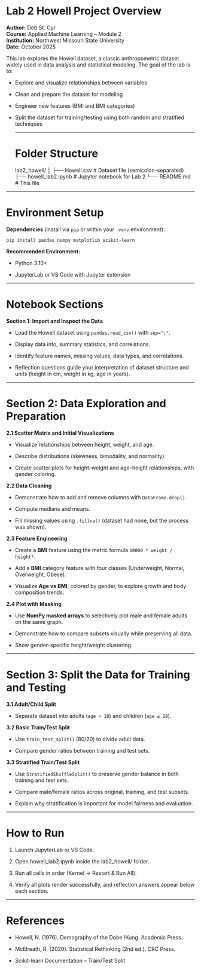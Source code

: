 # Lab 2 Howell Project Overview

**Author:** Deb St. Cyr  
**Course:** Applied Machine Learning – Module 2  
**Institution:** Northwest Missouri State University  
**Date:** October 2025  

This lab explores the Howell dataset, a classic anthropometric dataset widely used in data analysis and statistical modeling.
The goal of the lab is to:

* Explore and visualize relationships between variables

* Clean and prepare the dataset for modeling

* Engineer new features (BMI and BMI categories)

* Split the dataset for training/testing using both random and stratified techniques
  
  ---------

  # Folder Structure
  lab2_howell/
│
├── Howell.csv              # Dataset file (semicolon-separated)
├── howell_lab2.ipynb       # Jupyter notebook for Lab 2
└── README.md               # This file


----------

# Environment Setup
**Dependencies** (install via `pip` or within your `.venv` environment):

```
pip install pandas numpy matplotlib scikit-learn
```

**Recommended Environment:**

  * Python 3.10+

  * JupyterLab or VS Code with Jupyter extension

-----------

# Notebook Sections
**Section 1: Import and Inspect the Data**

- Load the Howell dataset using `pandas.read_csv()` with `sep=";"`.

- Display data info, summary statistics, and correlations.

- Identify feature names, missing values, data types, and correlations.

- Reflection questions guide your interpretation of dataset structure and units (height in cm, weight in kg, age in years).

------------

# Section 2: Data Exploration and Preparation
**2.1 Scatter Matrix and Initial Visualizations**
- Visualize relationships between height, weight, and age.

- Describe distributions (skewness, bimodality, and normality).

- Create scatter plots for height–weight and age–height relationships, with gender coloring.

**2.2 Data Cleaning**

- Demonstrate how to add and remove columns with `DataFrame.drop()`.

- Compute medians and means.

- Fill missing values using `.fillna()` (dataset had none, but the process was shown).

**2.3 Feature Engineering**

- Create a **BMI** feature using the metric formula `10000 * weight / height²`.

- Add a **BMI** category feature with four classes (Underweight, Normal, Overweight, Obese).

- Visualize **Age vs BMI**, colored by gender, to explore growth and body composition trends.

**2.4 Plot with Masking**

- Use **NumPy masked arrays** to selectively plot male and female adults on the same graph.

- Demonstrate how to compare subsets visually while preserving all data.

- Show gender-specific height/weight clustering.

------------

# Section 3: Split the Data for Training and Testing

**3.1 Adult/Child Split**

- Separate dataset into adults (`age > 18`) and children (`age ≤ 18`).

**3.2 Basic Train/Test Split**

- Use `train_test_split()` (80/20) to divide adult data.

- Compare gender ratios between training and test sets.

**3.3 Stratified Train/Test Split**

- Use `StratifiedShuffleSplit()` to preserve gender balance in both training and test sets.

- Compare male/female ratios across original, training, and test subsets.

- Explain why stratification is important for model fairness and evaluation.

------------

# How to Run
1. Launch JupyterLab or VS Code.

2. Open howell_lab2.ipynb inside the lab2_howell/ folder.

3. Run all cells in order (Kernel → Restart & Run All).

4. Verify all plots render successfully, and reflection answers appear below each section.

----------

# References

- Howell, N. (1976). Demography of the Dobe !Kung. Academic Press.

- McElreath, R. (2020). Statistical Rethinking (2nd ed.). CRC Press.

- Scikit-learn Documentation – Train/Test Split

